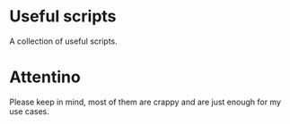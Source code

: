 # Useful scripts
  A collection of useful scripts.

# Attentino
  Please keep in mind, most of them are crappy and are just enough for my use cases.
